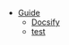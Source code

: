 <!-- 侧边栏定义 -->
- [Guide](guide.md "The greatest guide in the world")
    - [Docsify](docsify/README.md)
    - [test](docsify/test.md)